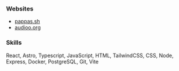 ### Websites
- [pappas.sh](https://pappas.sh)
- [audioo.org](https://audioo.org)

### Skills
React, Astro, Typescript, JavaScript, HTML, TailwindCSS, CSS, Node, Express, Docker, PostgreSQL, Git, Vite
